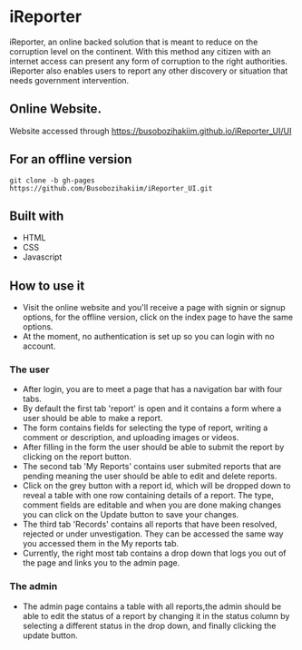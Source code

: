 # iReporter
iReporter, an online backed solution that is meant to reduce on the corruption level on the continent. With this method any citizen with an internet access can present any form of corruption to the right authorities.
iReporter also enables users to report any other discovery or situation that needs government intervention.

## Online Website.
Website accessed through https://busobozihakiim.github.io/iReporter_UI/UI

## For an offline version  
```
git clone -b gh-pages https://github.com/Busobozihakiim/iReporter_UI.git
```

## Built with 
- HTML
- CSS
- Javascript

## How to use it
- Visit the online website and you'll receive a page with signin or signup options, for the offline version, click on the index page to have the same options.
- At the moment, no authentication is set up so you can login with no account.

### The user
- After login, you are to meet a page that has a navigation bar with four tabs.
- By default the first tab 'report' is open and it contains a form where a user should be able to make a report.
- The form contains fields for selecting the type of report, writing a comment or description, and uploading images or videos.
- After filling in the form the user should be able to submit the report by clicking on the report button.
- The second tab 'My Reports' contains user submited reports that are pending meaning the user should be able to edit and delete reports.
- Click on the grey button with a report id, which will be dropped down to reveal a table with one row containing details of a report. The type, comment fields are editable and when you are done making changes you can click on the Update button to save your changes.
- The third tab 'Records' contains all reports that have been resolved, rejected or under unvestigation. They can be accessed the same way you accessed them in the My reports tab.
- Currently, the right most tab contains a drop down that logs you out of the page and links you to the admin page.

### The admin
- The admin page contains a table with all reports,the admin should be able to edit the status of a report by changing it in the status column by selecting a different status in the drop down, and finally clicking the update button.